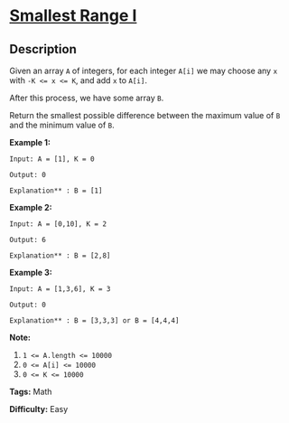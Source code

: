 # [Smallest Range I][title]

## Description

Given an array `A` of integers, for each integer `A[i]` we may choose any `x`
with `-K <= x <= K`, and add `x` to `A[i]`.

After this process, we have some array `B`.

Return the smallest possible difference between the maximum value of `B` and
the minimum value of `B`.

**Example 1:**

```
Input: A = [1], K = 0

Output: 0

Explanation** : B = [1]
```

**Example 2:**

```
Input: A = [0,10], K = 2

Output: 6

Explanation** : B = [2,8]
```

**Example 3:**

```
Input: A = [1,3,6], K = 3

Output: 0

Explanation** : B = [3,3,3] or B = [4,4,4]
```

**Note:**

1. `1 <= A.length <= 10000`
2. `0 <= A[i] <= 10000`
3. `0 <= K <= 10000`

**Tags:** Math

**Difficulty:** Easy

[title]: https://leetcode.com/problems/smallest-range-i
